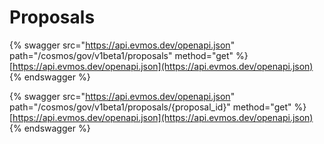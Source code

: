 # Proposals

{% swagger src="https://api.evmos.dev/openapi.json" path="/cosmos/gov/v1beta1/proposals" method="get" %}
[https://api.evmos.dev/openapi.json](https://api.evmos.dev/openapi.json)
{% endswagger %}

{% swagger src="https://api.evmos.dev/openapi.json" path="/cosmos/gov/v1beta1/proposals/{proposal_id}" method="get" %}
[https://api.evmos.dev/openapi.json](https://api.evmos.dev/openapi.json)
{% endswagger %}

